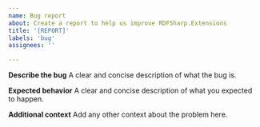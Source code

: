 ```yaml
---
name: Bug report
about: Create a report to help us improve RDFSharp.Extensions
title: '[REPORT]'
labels: 'bug'
assignees: ''

---
```


**Describe the bug**
A clear and concise description of what the bug is.

**Expected behavior**
A clear and concise description of what you expected to happen.

**Additional context**
Add any other context about the problem here.
